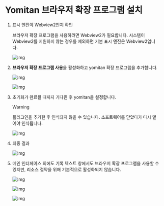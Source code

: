 # Yomitan 브라우저 확장 프로그램 설치

1. 표시 엔진이 Webview2인지 확인
  
   브라우저 확장 프로그램을 사용하려면 Webview2가 필요합니다. 시스템이 Webview2를 지원하지 않는 경우를 제외하면 기본 표시 엔진은 Webview2입니다.

   ![img](https://image.lunatranslator.org/en/yomitan.png)

1. **브라우저 확장 프로그램 사용**을 활성화하고 yomitan 확장 프로그램을 추가합니다.

   ![img](https://image.lunatranslator.org/en/yomitan3.png)

   ![img](https://image.lunatranslator.org/zh/yomitan2.png)

1. 초기화가 완료될 때까지 기다린 후 yomitan을 설정합니다.

   >[!WARNING]
   >플러그인을 추가한 후 인식되지 않을 수 있습니다. 소프트웨어를 닫았다가 다시 열어야 인식됩니다.

   ![img](https://image.lunatranslator.org/en/yomitan4.png)

1. 최종 결과

   ![img](https://image.lunatranslator.org/zh/yomitan5.png)

1. 메인 인터페이스 외에도 기록 텍스트 창에서도 브라우저 확장 프로그램을 사용할 수 있지만, 리소스 절약을 위해 기본적으로 활성화되지 않습니다.

   ![img](https://image.lunatranslator.org/zh/yomitan7.png)

   ![img](https://image.lunatranslator.org/zh/yomitan6.png)

   ![img](https://image.lunatranslator.org/zh/yomitan8.png)